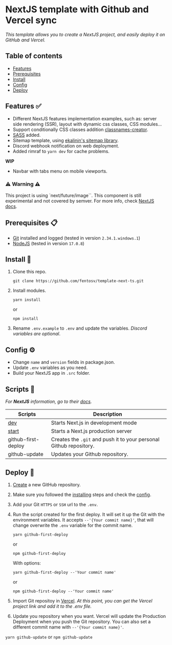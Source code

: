 # NextJS template with Github and Vercel sync

_This template allows you to create a NextJS project, and easily deploy it on GitHub and Vercel._

## Table of contents
* [Features](#features-)
* [Prerequisites](#prerequisites-)
* [Install](#install-)
* [Config](#config-)
* [Deploy](#deploy-)


## Features ✅

- Different NextJS features implementation examples, such as: server side rendering (SSR), layout with dynamic css classes, CSS modules...
- Support conditionally CSS classes addition [classnames-creator](https://github.com/fentosv/classnames-creator).
- [SASS](https://sass-lang.com/) added.
- Sitemap template, using [ekalinin's sitemap library](https://github.com/ekalinin/sitemap.js).
- Discord webhook notification on web deployment.
- Added rimraf to `yarn dev` for cache problems.

**WIP**
- Navbar with tabs menu on mobile viewports.

### ⚠ Warning ⚠
This project is using `next/future/image``. This component is still experimental and not covered by semver. For more info, check [NextJS docs](https://nextjs.org/docs/api-reference/next/future/image).

## Prerequisites 📋

- [Git](https://git-scm.com/) installed and logged (tested in version `2.34.1.windows.1`)
- [NodeJS](https://nodejs.dev/) (tested in version `17.0.8`)

## Install 🔧

1. Clone this repo.

    ```
    git clone https://github.com/fentosv/template-next-ts.git
    ```

2. Install modules.

    ```
    yarn install
    ```
    or
    ```
    npm install
    ```

3. Rename `.env.example` to `.env` and update the variables.
_Discord variables are optional_. 


## Config ⚙

- Change `name` and `version` fields in package.json.
- Update `.env` variables as you need.
- Build your NextJS app in `.src` folder.


## Scripts 🤖

_For **NextJS** information, go to their [docs](https://nextjs.org/docs)._

| Scripts | Description |
| --- | --- |
| [dev](https://nextjs.org/docs/getting-started) | Starts Next.js in development mode |
| [start](https://nextjs.org/docs/getting-started) | Starts a Next.js production server |
| github-first-deploy | Creates the `.git` and push it to your personal Github repository. |
| github-update | Updates your Github repository. |

## Deploy 🚀

1. [Create](https://github.com/new) a new GitHub repository.

2. Make sure you followed the [installing](#install-) steps and check the [config](#config-). 

3. Add your Git `HTTPS` or `SSH` url to the `.env`.

4. Run the script created for the first deploy. It will set it up the Git with the environment variables. It accepts `--'{Your commit name}'`, that will change overwrite the `.env` variable for the commit name. 
    ```
    yarn github-first-deploy
    ```

    or

    ```
    npm github-first-deploy
    ```

    With options:
    ```
    yarn github-first-deploy --'Your commit name'
    ```

    or

    ```
    npm github-first-deploy --'Your commit name'
    ```

5. Import Git repositoy in [Vercel](https://vercel.com/new). 
_At this point, you can get the Vercel project link and add it to the .env file._

6. Update you repository when you want. Vercel will update the Production Deployment when you push the Git repository. You can also set a different commit name with `--'{Your commit name}'`. 

```yarn github-update```
or
```npm github-update```
 
